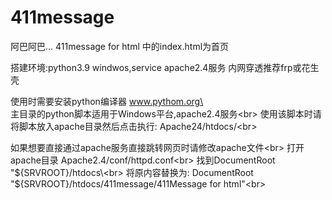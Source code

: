 # 411message
阿巴阿巴...
411message for html 中的index.html为首页

搭建环境:python3.9  windwos,service   apache2.4服务   内网穿透推荐frp或花生壳

使用时需要安装python编译器  www.pythom.org\<br>
主目录的python脚本适用于Windows平台,apache2.4服务\<br>
使用该脚本时请将脚本放入apache目录然后点击执行:  Apache24/htdocs/\<br>

如果想要直接通过apache服务直接跳转网页时请修改apache文件\<br>
打开apache目录      Apache2.4/conf/httpd.conf\<br> 
找到DocumentRoot "${SRVROOT}/htdocs\<br>
将原内容替换为:    DocumentRoot "${SRVROOT}/htdocs/411message/411Message for html"\<br>

